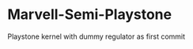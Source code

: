 Marvell-Semi-Playstone
======================

Playstone kernel with dummy regulator as first commit